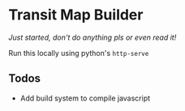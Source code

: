 # Transit Map Builder

*Just started, don't do anything pls or even read it!* 

Run this locally using python's `http-serve`

## Todos
* Add build system to compile javascript